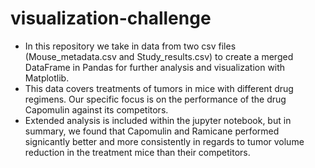 # visualization-challenge

* In this repository we take in data from two csv files (Mouse_metadata.csv and Study_results.csv) to create a merged DataFrame in Pandas for further analysis and visualization with Matplotlib.
* This data covers treatments of tumors in mice with different drug regimens. Our specific focus is on the performance of the drug Capomulin against its competitors.
* Extended analysis is included within the jupyter notebook, but in summary, we found that Capomulin and Ramicane performed signicantly better and more consistently in regards to tumor volume reduction in the treatment mice than their competitors.
